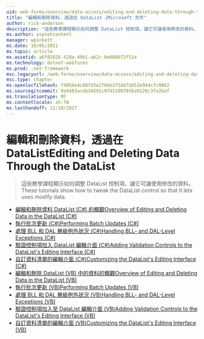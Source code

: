 ```yaml
---
uid: web-forms/overview/data-access/editing-and-deleting-data-through-the-datalist/index
title: "編輯和刪除資料，透過在 DataList |Microsoft 文件"
author: rick-anderson
description: "這些教學課程顯示如何調整 DataList 控制項，讓它可讓使用修改的資料。"
ms.author: aspnetcontent
manager: wpickett
ms.date: 10/05/2011
ms.topic: article
ms.assetid: a6f02826-428a-49b1-ab2c-8e080b72f51e
ms.technology: dotnet-webforms
ms.prod: .net-framework
msc.legacyurl: /web-forms/overview/data-access/editing-and-deleting-data-through-the-datalist
msc.type: chapter
ms.openlocfilehash: f4056e4c88fd3e270de275dd7dd52e944cfc0862
ms.sourcegitcommit: 9a9483aceb34591c97451997036a9120c3fe2baf
ms.translationtype: MT
ms.contentlocale: zh-TW
ms.lasthandoff: 11/10/2017
---
```

<a name="editing-and-deleting-data-through-the-datalist"></a><span data-ttu-id="51999-103">編輯和刪除資料，透過在 DataList</span><span class="sxs-lookup"><span data-stu-id="51999-103">Editing and Deleting Data Through the DataList</span></span>
====================
> <span data-ttu-id="51999-104">這些教學課程顯示如何調整 DataList 控制項，讓它可讓使用修改的資料。</span><span class="sxs-lookup"><span data-stu-id="51999-104">These tutorials show how to tweak the DataList control so that it lets uses modify data.</span></span>


- [<span data-ttu-id="51999-105">編輯和刪除資料 DataList (C#) 的概觀</span><span class="sxs-lookup"><span data-stu-id="51999-105">Overview of Editing and Deleting Data in the DataList (C#)</span></span>](an-overview-of-editing-and-deleting-data-in-the-datalist-cs.md)
- [<span data-ttu-id="51999-106">執行批次更新 (C#)</span><span class="sxs-lookup"><span data-stu-id="51999-106">Performing Batch Updates (C#)</span></span>](performing-batch-updates-cs.md)
- [<span data-ttu-id="51999-107">處理 BLL 和 DAL 層級例外狀況 (C#)</span><span class="sxs-lookup"><span data-stu-id="51999-107">Handling BLL- and DAL-Level Exceptions (C#)</span></span>](handling-bll-and-dal-level-exceptions-cs.md)
- [<span data-ttu-id="51999-108">驗證控制項加入 DataList 編輯介面 (C#)</span><span class="sxs-lookup"><span data-stu-id="51999-108">Adding Validation Controls to the DataList's Editing Interface (C#)</span></span>](adding-validation-controls-to-the-datalist-s-editing-interface-cs.md)
- [<span data-ttu-id="51999-109">自訂資料清單的編輯介面 (C#)</span><span class="sxs-lookup"><span data-stu-id="51999-109">Customizing the DataList's Editing Interface (C#)</span></span>](customizing-the-datalist-s-editing-interface-cs.md)
- [<span data-ttu-id="51999-110">編輯和刪除 DataList (VB) 中的資料的概觀</span><span class="sxs-lookup"><span data-stu-id="51999-110">Overview of Editing and Deleting Data in the DataList (VB)</span></span>](an-overview-of-editing-and-deleting-data-in-the-datalist-vb.md)
- [<span data-ttu-id="51999-111">執行批次更新 (VB)</span><span class="sxs-lookup"><span data-stu-id="51999-111">Performing Batch Updates (VB)</span></span>](performing-batch-updates-vb.md)
- [<span data-ttu-id="51999-112">處理 BLL 和 DAL 層級例外狀況 (VB)</span><span class="sxs-lookup"><span data-stu-id="51999-112">Handling BLL- and DAL-Level Exceptions (VB)</span></span>](handling-bll-and-dal-level-exceptions-vb.md)
- [<span data-ttu-id="51999-113">驗證控制項加入至 DataList 編輯介面 (VB)</span><span class="sxs-lookup"><span data-stu-id="51999-113">Adding Validation Controls to the DataList's Editing Interface (VB)</span></span>](adding-validation-controls-to-the-datalist-s-editing-interface-vb.md)
- [<span data-ttu-id="51999-114">自訂資料清單的編輯介面 (VB)</span><span class="sxs-lookup"><span data-stu-id="51999-114">Customizing the DataList's Editing Interface (VB)</span></span>](customizing-the-datalist-s-editing-interface-vb.md)
